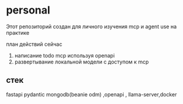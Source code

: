 # personal

Этот репозиторий создан для личного изучения mсp и agent use на практике 

план действий сейчас 
1) написание todo mcp используя openapi 
2) развертывание локальной модели с доступом к mсp

## стек 
fastapi pydantic mongodb(beanie odm) ,openapi , llama-server,docker